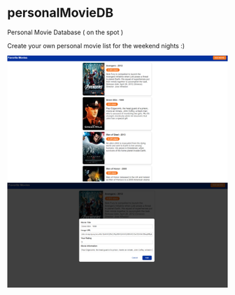 # personalMovieDB
Personal Movie Database ( on the spot )

Create your own personal movie list for the weekend nights :)

<img src="images/asd324.PNG" width="650">
<img src="images/asd2323.PNG" width="650">
